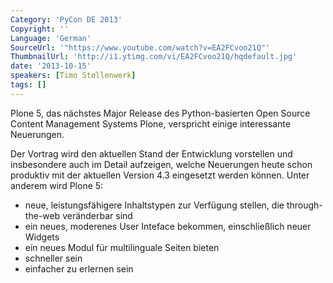 ```yaml
---
Category: 'PyCon DE 2013'
Copyright: ''
Language: 'German'
SourceUrl: '"https://www.youtube.com/watch?v=EA2FCvoo21Q"'
ThumbnailUrl: 'http://i1.ytimg.com/vi/EA2FCvoo21Q/hqdefault.jpg'
date: '2013-10-15'
speakers: [Timo Stollenwerk]
tags: []
---
```

Plone 5, das nächstes Major Release des Python-basierten Open Source Content Management Systems Plone, verspricht einige interessante Neuerungen.

Der Vortrag wird den aktuellen Stand der Entwicklung vorstellen und insbesondere auch im Detail aufzeigen, welche Neuerungen heute schon produktiv mit der aktuellen Version 4.3 eingesetzt werden können. Unter anderem wird Plone 5:

- neue, leistungsfähigere Inhaltstypen zur Verfügung stellen, die through-the-web veränderbar sind
- ein neues, moderenes User Inteface bekommen, einschließlich neuer Widgets
- ein neues Modul für multilinguale Seiten bieten
- schneller sein
- einfacher zu erlernen sein
